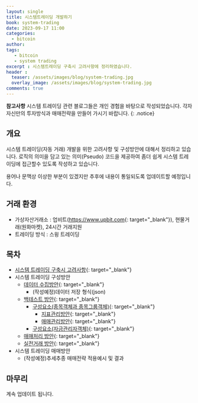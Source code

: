 ```yaml
---
layout: single
title: 시스템트레이딩 개발하기 
book: system-trading
date: 2023-09-17 11:00
categories: 
  - bitcoin
author: 
tags: 
   - bitcoin
   - system trading
excerpt : 시스템트레이딩 구축시 고려사항에 정리하였습니다.
header :
  teaser: /assets/images/blog/system-trading.jpg
  overlay_image: /assets/images/blog/system-trading.jpg
comments: true
---
```


**참고사항** 시스템 트레이딩 관련 블로그들은 개인 경험을 바탕으로 작성되었습니다. 각자 자신만의 투자방식과 매매전략을 만들어 가시기 바랍니다.
{: .notice} 

## 개요 

시스템 트레이딩(자동 거래) 개발을 위한 고려사항 및 구성방안에 대해서 정리하고 있습니다.
로직의 의미을 담고 있는 의미(Pseudo) 코드을 제공하여 좀더 쉽게 시스템 트레이딩에 접근할수 있도록 작성하고 있습니다. 

용어나 문맥상 이상한 부분이 있겠지만 추후에 내용이 통일되도록 업데이트할 예정입니다.

## 거래 환경 
 
 - 가상자산거래소 : 업비트(<https://www.upbit.com>{: target="_blank"}), 현물거래(원화마켓), 24시간 거래지원
 - 트레이딩 방식 : 스윙 트레이딩 

## 목차

- [시스템 트레이딩 구축시 고려사항](/blog/system-trading/how-to-begin-system-trading/){: target="_blank"}
- 시스템 트레이딩 구성방안
  - [데이터 수집방안](/blog/system-trading/how-to-collect-candle-data/){: target="_blank"}
    - (작성예정)데이터 저장 형식(json) 
  - [백테스트 방안](/blog/system-trading/first-backtest-for-systemtrading/){: target="_blank"}
    - [구성요소(종목객체과 종목그룹객체)](/blog/system-trading/how-create-stock-obj/){: target="_blank"} 
      - [지표관리방안](/blog/system-trading/how-to-deal-with-indicator/){: target="_blank"} 
      - [매매관리방안](/blog/system-trading/how-to-manage-trade/){: target="_blank"} 
    - [구성요소(자금관리자객체)](/blog/system-trading/how-to-manage-your-invest/){: target="_blank"} 
  - [매매처리 방안](/blog/system-trading/how-to-make-trading-logic/){: target="_blank"}
  - [실전거래 방안](/blog/system-trading/it-is-my-real-trading/){: target="_blank"}
- 시스템 트레이딩 매매방안
  - (작성예정)추세추종 매매전략 적용예시 및 결과

## 마무리 
계속 업데이트 됩니다.